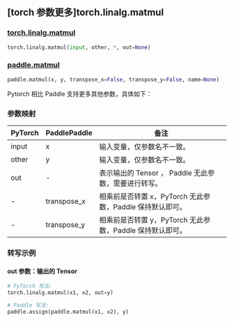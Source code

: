 ## [torch 参数更多]torch.linalg.matmul

### [torch.linalg.matmul](https://pytorch.org/docs/stable/generated/torch.linalg.matmul.html#torch.linalg.matmul)

```python
torch.linalg.matmul(input, other, *, out=None)
```

### [paddle.matmul](https://www.paddlepaddle.org.cn/documentation/docs/zh/api/paddle/matmul_cn.html)

```python
paddle.matmul(x, y, transpose_x=False, transpose_y=False, name=None)
```

Pytorch 相比 Paddle 支持更多其他参数，具体如下：

### 参数映射

| PyTorch | PaddlePaddle | 备注                                                      |
| ------- | ------------ | --------------------------------------------------------- |
| input   | x            | 输入变量，仅参数名不一致。                                |
| other   | y            | 输入变量，仅参数名不一致。                                |
| out     | -            | 表示输出的 Tensor ， Paddle 无此参数，需要进行转写。      |
| -       | transpose_x  | 相乘前是否转置 x，PyTorch 无此参数，Paddle 保持默认即可。 |
| -       | transpose_y  | 相乘前是否转置 y，PyTorch 无此参数，Paddle 保持默认即可。 |

### 转写示例

#### out 参数：输出的 Tensor

```python
# PyTorch 写法:
torch.linalg.matmul(x1, x2, out=y)

# Paddle 写法:
paddle.assign(paddle.matmul(x1, x2), y)
```
